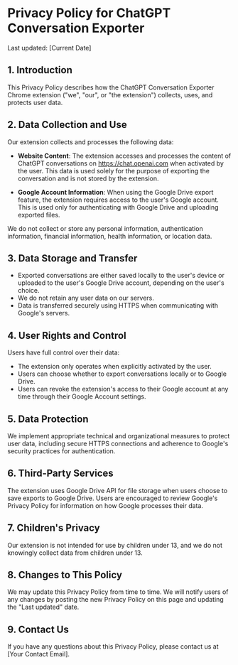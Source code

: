 # Privacy Policy for ChatGPT Conversation Exporter

Last updated: [Current Date]

## 1. Introduction

This Privacy Policy describes how the ChatGPT Conversation Exporter Chrome extension ("we", "our", or "the extension") collects, uses, and protects user data.

## 2. Data Collection and Use

Our extension collects and processes the following data:

- **Website Content**: The extension accesses and processes the content of ChatGPT conversations on https://chat.openai.com when activated by the user. This data is used solely for the purpose of exporting the conversation and is not stored by the extension.

- **Google Account Information**: When using the Google Drive export feature, the extension requires access to the user's Google account. This is used only for authenticating with Google Drive and uploading exported files.

We do not collect or store any personal information, authentication information, financial information, health information, or location data.

## 3. Data Storage and Transfer

- Exported conversations are either saved locally to the user's device or uploaded to the user's Google Drive account, depending on the user's choice.
- We do not retain any user data on our servers.
- Data is transferred securely using HTTPS when communicating with Google's servers.

## 4. User Rights and Control

Users have full control over their data:
- The extension only operates when explicitly activated by the user.
- Users can choose whether to export conversations locally or to Google Drive.
- Users can revoke the extension's access to their Google account at any time through their Google Account settings.

## 5. Data Protection

We implement appropriate technical and organizational measures to protect user data, including secure HTTPS connections and adherence to Google's security practices for authentication.

## 6. Third-Party Services

The extension uses Google Drive API for file storage when users choose to save exports to Google Drive. Users are encouraged to review Google's Privacy Policy for information on how Google processes their data.

## 7. Children's Privacy

Our extension is not intended for use by children under 13, and we do not knowingly collect data from children under 13.

## 8. Changes to This Policy

We may update this Privacy Policy from time to time. We will notify users of any changes by posting the new Privacy Policy on this page and updating the "Last updated" date.

## 9. Contact Us

If you have any questions about this Privacy Policy, please contact us at [Your Contact Email].
